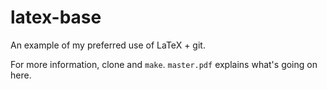 # latex-base
An example of my preferred use of LaTeX + git.

For more information, clone and `make`.  `master.pdf` explains what's going on here.